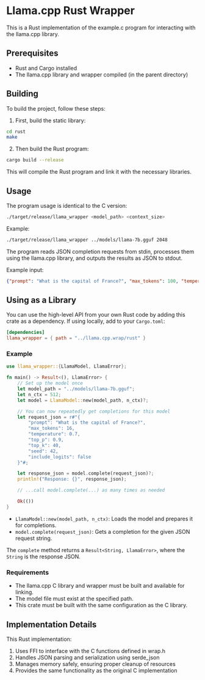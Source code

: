 # Llama.cpp Rust Wrapper

This is a Rust implementation of the example.c program for interacting with the llama.cpp library.

## Prerequisites

- Rust and Cargo installed
- The llama.cpp library and wrapper compiled (in the parent directory)

## Building

To build the project, follow these steps:

1. First, build the static library:

```bash
cd rust
make
```

2. Then build the Rust program:

```bash
cargo build --release
```

This will compile the Rust program and link it with the necessary libraries.

## Usage

The program usage is identical to the C version:

```bash
./target/release/llama_wrapper <model_path> <context_size>
```

Example:

```bash
./target/release/llama_wrapper ../models/llama-7b.gguf 2048
```

The program reads JSON completion requests from stdin, processes them using the llama.cpp library, and outputs the results as JSON to stdout.

Example input:

```json
{"prompt": "What is the capital of France?", "max_tokens": 100, "temperature": 0.7, "top_p": 0.9, "top_k": 40, "seed": 42, "include_logits": false}
```

## Using as a Library

You can use the high-level API from your own Rust code by adding this crate as a dependency. If using locally, add to your `Cargo.toml`:

```toml
[dependencies]
llama_wrapper = { path = "../llama.cpp.wrap/rust" }
```

### Example

```rust
use llama_wrapper::{LlamaModel, LlamaError};

fn main() -> Result<(), LlamaError> {
    // Set up the model once
    let model_path = "../models/llama-7b.gguf";
    let n_ctx = 512;
    let model = LlamaModel::new(model_path, n_ctx)?;

    // You can now repeatedly get completions for this model
    let request_json = r#"{
        "prompt": "What is the capital of France?",
        "max_tokens": 16,
        "temperature": 0.7,
        "top_p": 0.9,
        "top_k": 40,
        "seed": 42,
        "include_logits": false
    }"#;

    let response_json = model.complete(request_json)?;
    println!("Response: {}", response_json);

    // ...call model.complete(...) as many times as needed

    Ok(())
}
```

- `LlamaModel::new(model_path, n_ctx)`: Loads the model and prepares it for completions.
- `model.complete(request_json)`: Gets a completion for the given JSON request string.

The `complete` method returns a `Result<String, LlamaError>`, where the `String` is the response JSON.

### Requirements

- The llama.cpp C library and wrapper must be built and available for linking.
- The model file must exist at the specified path.
- This crate must be built with the same configuration as the C library.


## Implementation Details

This Rust implementation:

1. Uses FFI to interface with the C functions defined in wrap.h
2. Handles JSON parsing and serialization using serde_json
3. Manages memory safely, ensuring proper cleanup of resources
4. Provides the same functionality as the original C implementation
